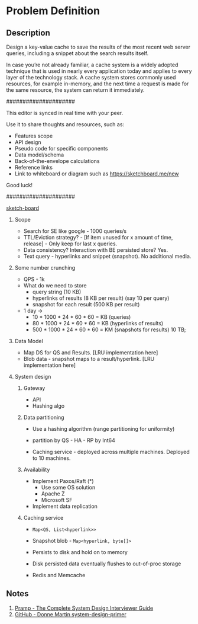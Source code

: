 # Problem Definition

## Description

Design a key-value cache to save the results of the most recent web server queries, including a snippet about the search results itself.

In case you’re not already familiar, a cache system is a widely adopted technique that is used in nearly every application today and applies to every layer of the technology stack. A cache system stores commonly used resources, for example in-memory, and the next time a request is made for the same resource, the system can return it immediately.

#####################

This editor is synced in real time with your peer.

Use it to share thoughts and resources, such as:

- Features scope
- API design
- Pseudo code for specific components
- Data model/schema
- Back-of-the-envelope calculations
- Reference links
- Link to whiteboard or diagram such as https://sketchboard.me/new

Good luck!

#####################

[sketch-board](https://sketchboard.me/dBcAEeDpWGgU#/)

1. Scope

    - Search for SE like google - 1000 queries/s
    - TTL/Eviction strategy? - [If item unused for x amount of time, release] - Only keep for last x queries.
    - Data consistency? Interaction with BE persisted store? Yes.
    - Text query - hyperlinks and snippet (snapshot). No additional media.

2. Some number crunching

    - QPS - 1k
    - What do we need to store
      - query string (10 KB)
      - hyperlinks of results (8 KB per result) (say 10 per query)
      - snapshot for each result (500 KB per result)
    - 1 day ->
      - 10 * 1000 * 24 * 60 * 60 = KB (queries)
      - 80 * 1000 * 24 * 60 * 60 = KB (hyperlinks of results)
      - 500 * 1000 * 24 * 60 * 60 = KM (snapshots for results)
        10 TB;

3. Data Model

    - Map DS for QS and Results. [LRU implementation here]
    - Blob data - snapshot maps to a result/hyperlink. [LRU implementation here]

4. System design

    1. Gateway

        - API
        - Hashing algo

    1. Data partitioning

        - Use a hashing algorithm (range partitioning for uniformity)
        - partition by QS - HA - RP by Int64

        - Caching service - deployed across multiple machines. Deployed to 10 machines.

    1. Availability

        - Implement Paxos/Raft (*)
          - Use some OS solution
          - Apache Z
          - Microsoft SF
        - Implement data replication

    1. Caching service

        - `Map<QS, List<hyperlink>>`
        - Snapshot blob - `Map<hyperlink, byte[]>`

        - Persists to disk and hold on to memory
        - Disk persisted data eventually flushes to out-of-proc storage

        - Redis and Memcache

## Notes

1. [Pramp - The Complete System Design Interviewer Guide](https://medium.com/@pramp/the-complete-system-design-interviewer-guide-e5d273724db8)
1. [GitHub - Donne Martin system-design-primer](https://github.com/donnemartin/system-design-primer/tree/master/solutions/system_design/query_cache#design-a-key-value-cache-to-save-the-results-of-the-most-recent-web-server-queries)